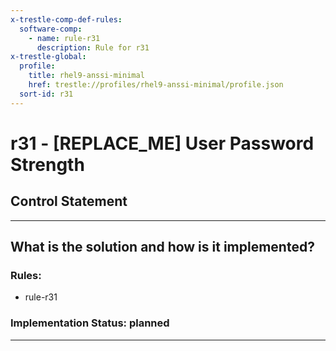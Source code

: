 ```yaml
---
x-trestle-comp-def-rules:
  software-comp:
    - name: rule-r31
      description: Rule for r31
x-trestle-global:
  profile:
    title: rhel9-anssi-minimal
    href: trestle://profiles/rhel9-anssi-minimal/profile.json
  sort-id: r31
---
```


# r31 - \[REPLACE_ME\] User Password Strength

## Control Statement

______________________________________________________________________

## What is the solution and how is it implemented?

<!-- For implementation status enter one of: implemented, partial, planned, alternative, not-applicable -->

<!-- Note that the list of rules under ### Rules: is read-only and changes will not be captured after assembly to JSON -->

<!-- Add control implementation description here for control: r31 -->

### Rules:

  - rule-r31

### Implementation Status: planned

______________________________________________________________________
